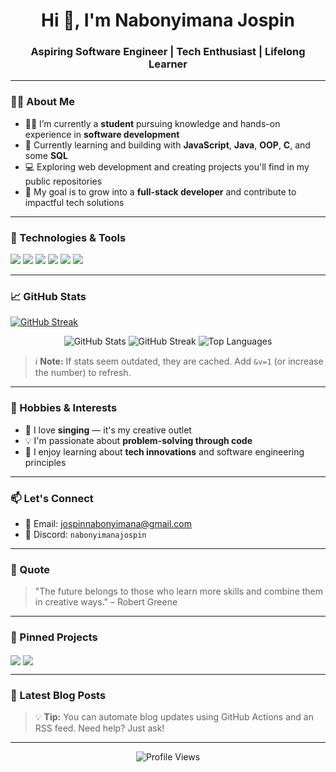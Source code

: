 <h1 align="center">Hi 👋, I'm Nabonyimana Jospin</h1>
<h3 align="center">Aspiring Software Engineer | Tech Enthusiast | Lifelong Learner</h3>

---

### 👨‍💻 About Me

- 🧑‍🎓 I’m currently a **student** pursuing knowledge and hands-on experience in **software development**
- 🌱 Currently learning and building with **JavaScript**, **Java**, **OOP**, **C**, and some **SQL**
- 💻 Exploring web development and creating projects you'll find in my public repositories
- 🎯 My goal is to grow into a **full-stack developer** and contribute to impactful tech solutions

---

### 🔧 Technologies & Tools

<p align="left">
  <img src="https://img.shields.io/badge/Code-JavaScript-informational?style=flat&logo=javascript&logoColor=white&color=F7DF1E" />
  <img src="https://img.shields.io/badge/Code-Java-informational?style=flat&logo=java&logoColor=white&color=007396" />
  <img src="https://img.shields.io/badge/Database-SQL-informational?style=flat&logo=mysql&logoColor=white&color=4479A1" />
  <img src="https://img.shields.io/badge/Code-C-informational?style=flat&logo=c&logoColor=white&color=A8B9CC" />
  <img src="https://img.shields.io/badge/Tools-Git-informational?style=flat&logo=git&logoColor=white&color=F05032" />
  <img src="https://img.shields.io/badge/OS-Windows-informational?style=flat&logo=windows&logoColor=white&color=0078D6" />
</p>

---

### 📈 GitHub Stats


[![GitHub Streak](https://streak-stats.demolab.com?user=nabonyimanajospin&exclude_days=Sun%2CSat)](https://git.io/streak-stats)


<p align="center">
  <img src="https://github-readme-stats.vercel.app/api?username=nabonyimanajospin&show_icons=true&theme=radical&v=1" alt="GitHub Stats" />
  <img src="https://streak-stats.demolab.com?user=nabonyimanajospin&exclude_days=Sun%2CSat&theme=radical&v=1" alt="GitHub Streak" />
  <img src="https://github-readme-stats.vercel.app/api/top-langs/?username=nabonyimanajospin&layout=compact&theme=radical&v=1" alt="Top Languages" />
</p>

> ℹ️ **Note:** If stats seem outdated, they are cached. Add `&v=1` (or increase the number) to refresh.

---

### 🎵 Hobbies & Interests

- 🎤 I love **singing** — it's my creative outlet
- 💡 I'm passionate about **problem-solving through code**
- 🤖 I enjoy learning about **tech innovations** and software engineering principles

---

### 📫 Let's Connect

- 📧 Email: [jospinnabonyimana@gmail.com](mailto:jospinnabonyimana@gmail.com)
- 💬 Discord: `nabonyimanajospin`

---

### 💬 Quote

> "The future belongs to those who learn more skills and combine them in creative ways." – Robert Greene

---

### 📌 Pinned Projects

<!-- Replace the repo names below with your actual best/favorite repos -->
<p align="left">
  <a href="https://github.com/nabonyimanajospin/your-repo-name"><img align="center" src="https://github-readme-stats.vercel.app/api/pin/?username=nabonyimanajospin&repo=your-repo-name&theme=radical" /></a>
  <a href="https://github.com/nabonyimanajospin/another-repo"><img align="center" src="https://github-readme-stats.vercel.app/api/pin/?username=nabonyimanajospin&repo=another-repo&theme=radical" /></a>
</p>

---

### 📰 Latest Blog Posts

<!-- BLOG-POST-LIST:START -->
<!-- If you have a blog RSS feed, this section will auto-update with your latest posts -->
<!-- BLOG-POST-LIST:END -->

> 💡 **Tip:** You can automate blog updates using GitHub Actions and an RSS feed. Need help? Just ask!

---

<p align="center">
  <img src="https://komarev.com/ghpvc/?username=nabonyimanajospin&label=Profile%20views&color=0e75b6&style=flat" alt="Profile Views" />
</p>
